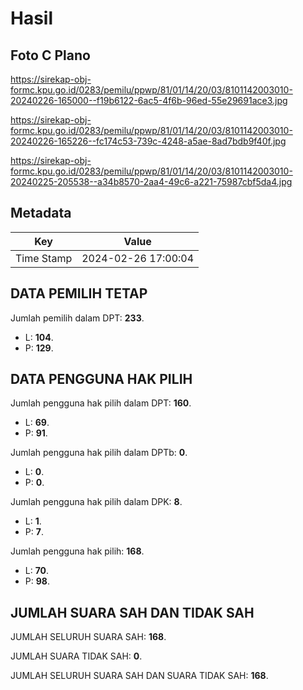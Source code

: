 # Hasil

## Foto C Plano

https://sirekap-obj-formc.kpu.go.id/0283/pemilu/ppwp/81/01/14/20/03/8101142003010-20240226-165000--f19b6122-6ac5-4f6b-96ed-55e29691ace3.jpg

https://sirekap-obj-formc.kpu.go.id/0283/pemilu/ppwp/81/01/14/20/03/8101142003010-20240226-165226--fc174c53-739c-4248-a5ae-8ad7bdb9f40f.jpg

https://sirekap-obj-formc.kpu.go.id/0283/pemilu/ppwp/81/01/14/20/03/8101142003010-20240225-205538--a34b8570-2aa4-49c6-a221-75987cbf5da4.jpg


## Metadata

| Key        | Value               |
| ---------- | ------------------- |
| Time Stamp | 2024-02-26 17:00:04 |


## DATA PEMILIH TETAP

Jumlah pemilih dalam DPT: **233**.
 * L: **104**.
 * P: **129**.

## DATA PENGGUNA HAK PILIH

Jumlah pengguna hak pilih dalam DPT: **160**.
 * L: **69**.
 * P: **91**.

Jumlah pengguna hak pilih dalam DPTb: **0**.
 * L: **0**.
 * P: **0**.

Jumlah pengguna hak pilih dalam DPK: **8**.
 * L: **1**.
 * P: **7**.

Jumlah pengguna hak pilih: **168**.
 * L: **70**.
 * P: **98**.

## JUMLAH SUARA SAH DAN TIDAK SAH

JUMLAH SELURUH SUARA SAH: **168**.

JUMLAH SUARA TIDAK SAH: **0**.

JUMLAH SELURUH SUARA SAH DAN SUARA TIDAK SAH: **168**.


